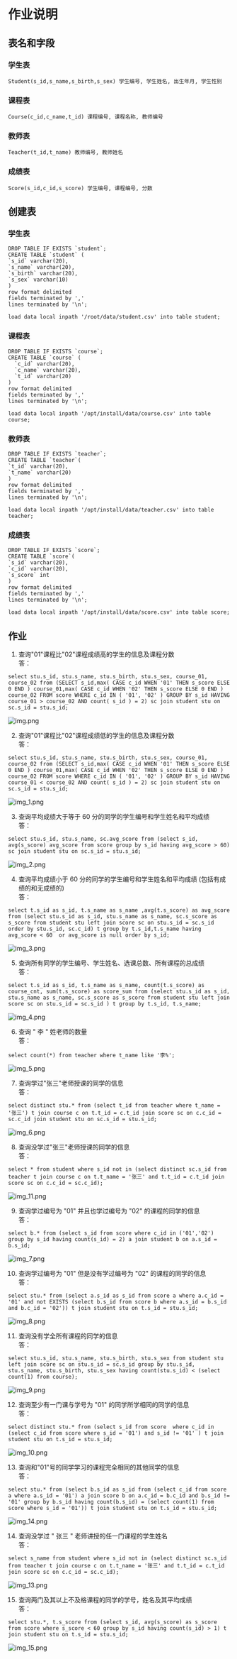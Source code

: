 # 作业说明
## 表名和字段
### 学生表
```
Student(s_id,s_name,s_birth,s_sex) 学生编号, 学生姓名, 出生年月, 学生性别
```
### 课程表
```
Course(c_id,c_name,t_id) 课程编号, 课程名称, 教师编号
```
### 教师表
```
Teacher(t_id,t_name) 教师编号, 教师姓名
```
### 成绩表
```
Score(s_id,c_id,s_score) 学生编号, 课程编号, 分数
```
## 创建表
### 学生表
```
DROP TABLE IF EXISTS `student`;
CREATE TABLE `student` (
`s_id` varchar(20),
`s_name` varchar(20),
`s_birth` varchar(20),
`s_sex` varchar(10)
)
row format delimited
fields terminated by ','
lines terminated by '\n';

load data local inpath '/root/data/student.csv' into table student;
```
### 课程表
```
DROP TABLE IF EXISTS `course`;
CREATE TABLE `course` (
  `c_id` varchar(20),
  `c_name` varchar(20),
  `t_id` varchar(20)
)
row format delimited
fields terminated by ','
lines terminated by '\n';

load data local inpath '/opt/install/data/course.csv' into table course;

```
### 教师表
```
DROP TABLE IF EXISTS `teacher`;
CREATE TABLE `teacher`(
`t_id` varchar(20),
`t_name` varchar(20)
)
row format delimited
fields terminated by ','
lines terminated by '\n';

load data local inpath '/opt/install/data/teacher.csv' into table teacher;

```
### 成绩表
```
DROP TABLE IF EXISTS `score`;
CREATE TABLE `score`(
`s_id` varchar(20),
`c_id` varchar(20),
`s_score` int
)
row format delimited
fields terminated by ','
lines terminated by '\n';

load data local inpath '/opt/install/data/score.csv' into table score;

```
## 作业
1. 查询"01"课程比"02"课程成绩高的学生的信息及课程分数<br/>
答：
```
select stu.s_id, stu.s_name, stu.s_birth, stu.s_sex, course_01, course_02 from (SELECT s_id,max( CASE c_id WHEN '01' THEN s_score ELSE 0 END ) course_01,max( CASE c_id WHEN '02' THEN s_score ELSE 0 END ) course_02 FROM score WHERE c_id IN ( '01', '02' ) GROUP BY s_id HAVING course_01 > course_02 AND count( s_id ) = 2) sc join student stu on sc.s_id = stu.s_id;
```

![img.png](img.png)

2. 查询"01"课程比"02"课程成绩低的学生的信息及课程分数<br/>
答：
```
select stu.s_id, stu.s_name, stu.s_birth, stu.s_sex, course_01, course_02 from (SELECT s_id,max( CASE c_id WHEN '01' THEN s_score ELSE 0 END ) course_01,max( CASE c_id WHEN '02' THEN s_score ELSE 0 END ) course_02 FROM score WHERE c_id IN ( '01', '02' ) GROUP BY s_id HAVING course_01 < course_02 AND count( s_id ) = 2) sc join student stu on sc.s_id = stu.s_id;
```

![img_1.png](img_1.png)

3. 查询平均成绩大于等于 60 分的同学的学生编号和学生姓名和平均成绩<br/>
答：
```
select stu.s_id, stu.s_name, sc.avg_score from (select s_id, avg(s_score) avg_score from score group by s_id having avg_score > 60) sc join student stu on sc.s_id = stu.s_id; 
```

![img_2.png](img_2.png)

4. 查询平均成绩小于 60 分的同学的学生编号和学生姓名和平均成绩 (包括有成绩的和无成绩的)<br/>
答：
```
select t.s_id as s_id, t.s_name as s_name ,avg(t.s_score) as avg_score from (select stu.s_id as s_id, stu.s_name as s_name, sc.s_score as s_score from student stu left join score sc on stu.s_id = sc.s_id order by stu.s_id, sc.c_id) t group by t.s_id,t.s_name having avg_score < 60  or avg_score is null order by s_id;
```

![img_3.png](img_3.png)

5. 查询所有同学的学生编号、学生姓名、选课总数、所有课程的总成绩<br/>
答：
```
select t.s_id as s_id, t.s_name as s_name, count(t.s_score) as course_cnt, sum(t.s_score) as score_sum from (select stu.s_id as s_id, stu.s_name as s_name, sc.s_score as s_score from student stu left join score sc on stu.s_id = sc.s_id ) t group by t.s_id, t.s_name;  
```

![img_4.png](img_4.png)

6. 查询 " 李 " 姓老师的数量<br/>
答：
```
select count(*) from teacher where t_name like '李%';
```

![img_5.png](img_5.png)

7. 查询学过"张三"老师授课的同学的信息<br/>
答：
```
select distinct stu.* from (select t_id from teacher where t_name = '张三') t join course c on t.t_id = c.t_id join score sc on c.c_id = sc.c_id join student stu on sc.s_id = stu.s_id;
```

![img_6.png](img_6.png)

8. 查询没学过"张三"老师授课的同学的信息<br/>
答：
```
select * from student where s_id not in (select distinct sc.s_id from teacher t join course c on t.t_name = '张三' and t.t_id = c.t_id join score sc on c.c_id = sc.c_id);
```

![img_11.png](img_11.png)

9. 查询学过编号为 "01" 并且也学过编号为 "02" 的课程的同学的信息<br/>
答：
```
select b.* from (select s_id from score where c_id in ('01','02') group by s_id having count(s_id) = 2) a join student b on a.s_id = b.s_id;
```

![img_7.png](img_7.png)

10. 查询学过编号为 "01" 但是没有学过编号为 "02" 的课程的同学的信息<br/>
答：
```
select stu.* from (select a.s_id as s_id from score a where a.c_id = '01' and not EXISTS (select b.s_id from score b where a.s_id = b.s_id and b.c_id = '02')) t join student stu on t.s_id = stu.s_id;
```

![img_8.png](img_8.png)

11. 查询没有学全所有课程的同学的信息<br/>
答：
```
select stu.s_id, stu.s_name, stu.s_birth, stu.s_sex from student stu left join score sc on stu.s_id = sc.s_id group by stu.s_id, stu.s_name, stu.s_birth, stu.s_sex having count(stu.s_id) < (select count(1) from course);
```

![img_9.png](img_9.png)

12. 查询至少有一门课与学号为 "01" 的同学所学相同的同学的信息<br/>
答：
```
select distinct stu.* from (select s_id from score  where c_id in (select c_id from score where s_id = '01') and s_id != '01' ) t join student stu on t.s_id = stu.s_id;
```

![img_10.png](img_10.png)

13. 查询和"01"号的同学学习的课程完全相同的其他同学的信息<br/>
    答：
```
select stu.* from (select b.s_id as s_id from (select c_id from score a where a.s_id = '01') a join score b on a.c_id = b.c_id and b.s_id != '01' group by b.s_id having count(b.s_id) = (select count(1) from score where s_id = '01')) t join student stu on t.s_id = stu.s_id;
```

![img_14.png](img_14.png)

14. 查询没学过 " 张三 " 老师讲授的任一门课程的学生姓名<br/>
答：
```
select s_name from student where s_id not in (select distinct sc.s_id from teacher t join course c on t.t_name = '张三' and t.t_id = c.t_id join score sc on c.c_id = sc.c_id);
```

![img_13.png](img_13.png)

15. 查询两门及其以上不及格课程的同学的学号，姓名及其平均成绩<br/>
答：
```
select stu.*, t.s_score from (select s_id, avg(s_score) as s_score from score where s_score < 60 group by s_id having count(s_id) > 1) t join student stu on t.s_id = stu.s_id;
```

![img_15.png](img_15.png)